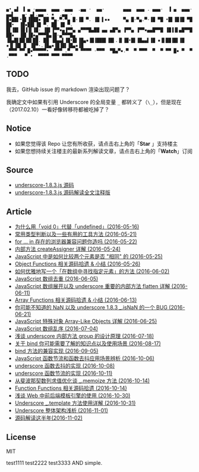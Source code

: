 ```
▄• ▄▌ ▐ ▄ ·▄▄▄▄  ▄▄▄ .▄▄▄  .▄▄ ·  ▄▄·       ▄▄▄  ▄▄▄ . ▄▄▄·  ▐ ▄  ▄▄▄· ▄▄▌   ▄· ▄▌.▄▄ · ▪  .▄▄ ·
█▪██▌•█▌▐███▪ ██ ▀▄.▀·▀▄ █·▐█ ▀. ▐█ ▌▪▪     ▀▄ █·▀▄.▀·▐█ ▀█ •█▌▐█▐█ ▀█ ██•  ▐█▪██▌▐█ ▀. ██ ▐█ ▀.
█▌▐█▌▐█▐▐▌▐█· ▐█▌▐▀▀▪▄▐▀▀▄ ▄▀▀▀█▄██ ▄▄ ▄█▀▄ ▐▀▀▄ ▐▀▀▪▄▄█▀▀█ ▐█▐▐▌▄█▀▀█ ██▪  ▐█▌▐█▪▄▀▀▀█▄▐█·▄▀▀▀█▄
▐█▄█▌██▐█▌██. ██ ▐█▄▄▌▐█•█▌▐█▄▪▐█▐███▌▐█▌.▐▌▐█•█▌▐█▄▄▌▐█ ▪▐▌██▐█▌▐█ ▪▐▌▐█▌▐▌ ▐█▀·.▐█▄▪▐█▐█▌▐█▄▪▐█
 ▀▀▀ ▀▀ █▪▀▀▀▀▀•  ▀▀▀ .▀  ▀ ▀▀▀▀ ·▀▀▀  ▀█▄▀▪.▀  ▀ ▀▀▀  ▀  ▀ ▀▀ █▪ ▀  ▀ .▀▀▀   ▀ •  ▀▀▀▀ ▀▀▀ ▀▀▀▀
```

## TODO

我去，GitHub issue 的 markdown 渲染出现问题了？

我确定文中如果有引用 Underscore 的全局变量 `_` 都转义了（`\_`），但是现在（2017.02.10）一看好像转移符都被吃掉了？


## Notice

- 如果您觉得该 Repo 让您有所收获，请点击右上角的「**Star** 」支持楼主
- 如果您想持续关注楼主的最新系列解读文章，请点击右上角的「**Watch**」订阅


## Source

- [underscore-1.8.3.js 源码](https://github.com/hanzichi/underscore-analysis/blob/master/underscore-1.8.3.js/src/underscore-1.8.3.js)
- [underscore-1.8.3.js 源码解读全文注释版](https://github.com/hanzichi/underscore-analysis/blob/master/underscore-1.8.3.js/underscore-1.8.3-analysis.js)


## Article

- [为什么用「void 0」代替「undefined」(2016-05-16)](https://github.com/hanzichi/underscore-analysis/issues/1)
- [常用类型判断以及一些有用的工具方法 (2016-05-21)](https://github.com/hanzichi/underscore-analysis/issues/2)
- [for ... in 存在的浏览器兼容问题你造吗 (2016-05-22)](https://github.com/hanzichi/underscore-analysis/issues/3)
- [内部方法 createAssigner 详解 (2016-05-24)](https://github.com/hanzichi/underscore-analysis/issues/4)
- [JavaScript 中是如何比较两个元素是否 "相同" 的 (2016-05-25)](https://github.com/hanzichi/underscore-analysis/issues/5)
- [Object Functions 相关源码拾遗 & 小结 (2016-05-26)](https://github.com/hanzichi/underscore-analysis/issues/6)
- [如何优雅地写一个「在数组中寻找指定元素」的方法 (2016-06-02)](https://github.com/hanzichi/underscore-analysis/issues/8)
- [JavaScript 数组去重 (2016-06-05)](https://github.com/hanzichi/underscore-analysis/issues/9)
- [JavaScript 数组展开以及 underscore 重要的内部方法 flatten 详解 (2016-06-11)](https://github.com/hanzichi/underscore-analysis/issues/10)
- [Array Functions 相关源码拾遗 & 小结 (2016-06-13)](https://github.com/hanzichi/underscore-analysis/issues/12)
- [你可能不知道的 NaN 以及 underscore 1.8.3 _.isNaN 的一个 BUG (2016-06-21)](https://github.com/hanzichi/underscore-analysis/issues/13)
- [JavaScript 特殊对象 Array-Like Objects 详解 (2016-06-25)](https://github.com/hanzichi/underscore-analysis/issues/14)
- [JavaScript 数组乱序 (2016-07-04)](https://github.com/hanzichi/underscore-analysis/issues/15)
- [浅谈 underscore 内部方法 group 的设计原理 (2016-07-18)](https://github.com/hanzichi/underscore-analysis/issues/16)
- [关于 bind 你可能需要了解的知识点以及使用场景 (2016-08-17)](https://github.com/hanzichi/underscore-analysis/issues/18)
- [bind 方法的兼容实现 (2016-09-05)](https://github.com/hanzichi/underscore-analysis/issues/19)
- [JavaScript 函数节流和函数去抖应用场景辨析 (2016-10-06)](https://github.com/hanzichi/underscore-analysis/issues/20)
- [underscore 函数去抖的实现 (2016-10-08)](https://github.com/hanzichi/underscore-analysis/issues/21)
- [underscore 函数节流的实现 (2016-10-11)](https://github.com/hanzichi/underscore-analysis/issues/22)
- [从斐波那契数列求值优化谈 _.memoize 方法 (2016-10-14)](https://github.com/hanzichi/underscore-analysis/issues/23)
- [Function Functions 相关源码拾遗 (2016-10-14)](https://github.com/hanzichi/underscore-analysis/issues/24)
- [浅谈 Web 中前后端模板引擎的使用 (2016-10-30)](https://github.com/hanzichi/underscore-analysis/issues/25)
- [Underscore _.template 方法使用详解 (2016-10-31)](https://github.com/hanzichi/underscore-analysis/issues/26)
- [Underscore 整体架构浅析 (2016-11-01)](https://github.com/hanzichi/underscore-analysis/issues/27)
- [源码解读这半年(2016-11-02)](https://github.com/hanzichi/underscore-analysis/issues/28)


## License

MIT


test1111
test2222
test3333 AND simple.